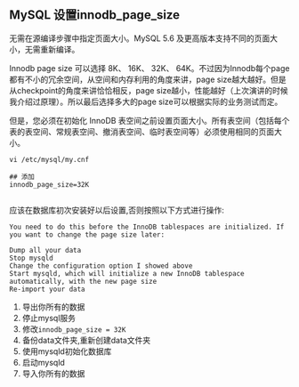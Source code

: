 ## MySQL 设置innodb_page_size

 无需在源编译步骤中指定页面大小。MySQL 5.6 及更高版本支持不同的页面大小，无需重新编译。

 Innodb page size 可以选择 8K、 16K、 32K、 64K。不过因为Innodb每个page都有不小的冗余空间，从空间和内存利用的角度来讲，page size越大越好。但是从checkpoint的角度来讲恰恰相反，page size越小，性能越好（上次演讲的时候我介绍过原理）。所以最后选择多大的page size可以根据实际的业务测试而定。 

但是，您必须在初始化 InnoDB 表空间之前设置页面大小。所有表空间（包括每个表的表空间、常规表空间、撤消表空间、临时表空间等）必须使用相同的页面大小。 



```shell
vi /etc/mysql/my.cnf

## 添加
innodb_page_size=32K


```



应该在数据库初次安装好以后设置,否则按照以下方式进行操作:

```shell
You need to do this before the InnoDB tablespaces are initialized. If you want to change the page size later:

Dump all your data
Stop mysqld
Change the configuration option I showed above
Start mysqld, which will initialize a new InnoDB tablespace automatically, with the new page size
Re-import your data
```

1.  导出你所有的数据
2.  停止mysql服务
3.  修改`innodb_page_size = 32K`
4.  备份data文件夹,重新创建data文件夹
5.  使用mysqld初始化数据库
6.  启动mysqld
7.  导入你所有的数据



